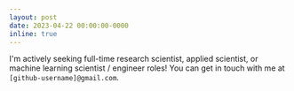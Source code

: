```yaml
---
layout: post
date: 2023-04-22 00:00:00-0000
inline: true
---
```


I'm actively seeking full-time research scientist, applied scientist, or machine learning scientist / engineer roles! You can get in touch with me at `[github-username]@gmail.com`.
